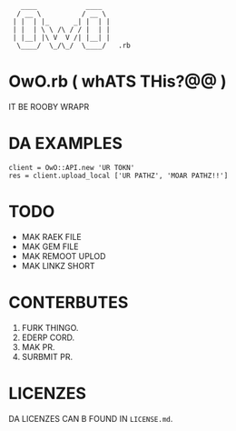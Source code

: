        ____            ____  
      / __ \          / __ \
     | |  | |_      _| |  | |
     | |  | \ \ /\ / / |  | |
     | |__| |\ V  V /| |__| |
      \____/  \_/\_/  \____/   .rb

# OwO.rb ( whATS THis?@@ )

IT BE ROOBY WRAPR

# DA EXAMPLES

```
client = OwO::API.new 'UR TOKN'
res = client.upload_local ['UR PATHZ', 'MOAR PATHZ!!']
```

# TODO

* MAK RAEK FILE
* MAK GEM FILE
* MAK REMOOT UPLOD
* MAK LINKZ SHORT

# CONTERBUTES

1. FURK THINGO.
2. EDERP CORD.
3. MAK PR.
4. SURBMIT PR.

# LICENZES

DA LICENZES CAN B FOUND IN `LICENSE.md`.